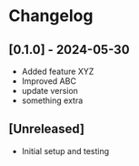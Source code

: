 # Changelog

## [0.1.0] - 2024-05-30
- Added feature XYZ
- Improved ABC
- update version 
- something extra

## [Unreleased]
- Initial setup and testing
